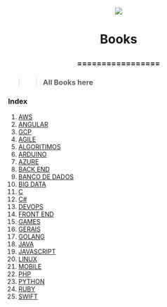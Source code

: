 <h1 align="center">
<img src="https://img.shields.io/static/v1?label=BOOKS%20BY&message=MAYCON%20BATESTIN&color=7159c1&style=flat-square&logo=ghost"/>



<h1> <p align="center"> Books </p> </h1>
<h3> <p align="center"> ================= </p> </h3>


>> <h3> All Books here </h3>

<h3> Index  </h3>

<p>
<ol>
 <li> <a href="https://github.com/batestin1/Knowledge-Repository-/tree/main/books/AWS"> AWS </a> </li>
 <li> <a href="https://github.com/batestin1/Knowledge-Repository-/tree/main/books/Angular"> ANGULAR </a> </li>
 <li> <a href="https://github.com/batestin1/Knowledge-Repository-/tree/main/books/GCP"> GCP </a> </li>
 <li> <a href="https://github.com/batestin1/Knowledge-Repository-/tree/main/books/agile"> AGILE </a> </li>
 <li> <a href="https://github.com/batestin1/Knowledge-Repository-/tree/main/books/algoritimos"> ALGORITIMOS </a> </li>
 <li> <a href="https://github.com/batestin1/Knowledge-Repository-/tree/main/books/arduino" > ARDUINO </a> </li>
 <li> <a href="https://github.com/batestin1/Knowledge-Repository-/tree/main/books/azure" > AZURE </a> </li>
 <li> <a href="https://github.com/batestin1/Knowledge-Repository-/tree/main/books/back_end" > BACK END </a> </li>
 <li> <a href="https://github.com/batestin1/Knowledge-Repository-/tree/main/books/banco_de_dados" > BANCO DE DADOS </a> </li>
 <li> <a href="https://github.com/batestin1/Knowledge-Repository-/tree/main/books/big_data" > BIG DATA </a> </li>
 <li> <a href="https://github.com/batestin1/Knowledge-Repository-/tree/main/books/c" > C </a> </li>
 <li> <a href="https://github.com/batestin1/Knowledge-Repository-/tree/main/books/c#" > C# </a> </li>
 <li> <a href="https://github.com/batestin1/Knowledge-Repository-/tree/main/books/devops" > DEVOPS </a> </li>
 <li> <a href="https://github.com/batestin1/Knowledge-Repository-/tree/main/books/front_end" > FRONT END </a> </li>
 <li> <a href="https://github.com/batestin1/Knowledge-Repository-/tree/main/books/games" > GAMES </a> </li>
 <li> <a href="https://github.com/batestin1/Knowledge-Repository-/tree/main/books/gerais" > GERAIS </a> </li>
 <li> <a href="https://github.com/batestin1/Knowledge-Repository-/tree/main/books/go" > GOLANG </a> </li>
 <li> <a href="https://github.com/batestin1/Knowledge-Repository-/tree/main/books/java" > JAVA </a> </li>
 <li> <a href="https://github.com/batestin1/Knowledge-Repository-/tree/main/books/javascript" > JAVASCRIPT </a> </li>
 <li> <a href="https://github.com/batestin1/Knowledge-Repository-/tree/main/books/linux" > LINUX </a> </li>
 <li> <a href="https://github.com/batestin1/Knowledge-Repository-/tree/main/books/mobile" > MOBILE </a> </li>
 <li> <a href="https://github.com/batestin1/Knowledge-Repository-/tree/main/books/php" > PHP </a> </li>
 <li> <a href="https://github.com/batestin1/Knowledge-Repository-/tree/main/books/python" > PYTHON </a> </li>
 <li> <a href="https://github.com/batestin1/Knowledge-Repository-/tree/main/books/ruby" > RUBY </a> </li>
 <li> <a href="https://github.com/batestin1/Knowledge-Repository-/tree/main/books/swift" > SWIFT </a> </li>
 </ol>
</p>



